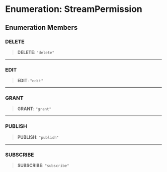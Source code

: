 # Enumeration: StreamPermission

## Enumeration Members

### DELETE

> **DELETE**: `"delete"`

***

### EDIT

> **EDIT**: `"edit"`

***

### GRANT

> **GRANT**: `"grant"`

***

### PUBLISH

> **PUBLISH**: `"publish"`

***

### SUBSCRIBE

> **SUBSCRIBE**: `"subscribe"`
